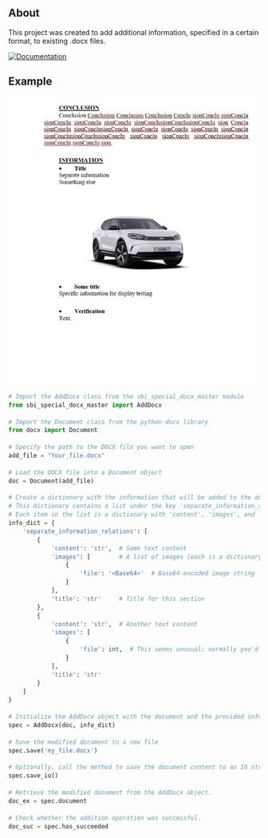 ## About

This project was created to add additional information, specified in a certain format, to existing .docx files. 

[![Documentation](https://img.shields.io/badge/Documentation-Read%20The%20Docs-blue.svg)](https://sbi-special-docx-master.readthedocs.io/en/latest/)

## Example

![Example Image](/docs/source/_static/example.jpg) 

```python
# Import the AddDocx class from the sbi_special_docx_master module
from sbi_special_docx_master import AddDocx

# Import the Document class from the python-docx library
from docx import Document

# Specify the path to the DOCX file you want to open
add_file = "Your_file.docx"

# Load the DOCX file into a Document object
doc = Document(add_file)

# Create a dictionary with the information that will be added to the document.
# This dictionary contains a list under the key 'separate_information_relations'.
# Each item in the list is a dictionary with 'content', 'images', and 'title'.
info_dict = {
    'separate_information_relations': [
        {
            'content': 'str',  # Some text content
            'images': [        # A list of images (each is a dictionary)
                {
                    'file': '<Base64>'  # Base64-encoded image string
                }
            ],
            'title': 'str'     # Title for this section
        },
        {
            'content': 'str',  # Another text content
            'images': [
                {
                    'file': int,  # This seems unusual; normally you'd expect a Base64 string here
                }
            ],
            'title': 'str'
        }
    ]
}

# Initialize the AddDocx object with the document and the provided info dictionary
spec = AddDocx(doc, info_dict)

# Save the modified document to a new file
spec.save('my_file.docx')

# Optionally, call the method to save the document content to an IO stream.
spec.save_io()

# Retrieve the modified document from the AddDocx object.
doc_ex = spec.document

# Check whether the addition operation was successful.
doc_suc = spec.has_succeeded
